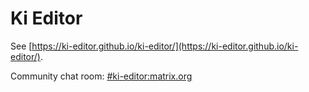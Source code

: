 # Ki Editor

See [https://ki-editor.github.io/ki-editor/](https://ki-editor.github.io/ki-editor/).

Community chat room: [#ki-editor:matrix.org](https://matrix.to/#/#ki-editor:matrix.org)
